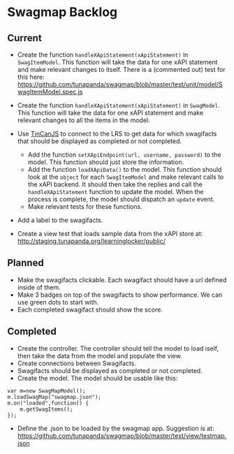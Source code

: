 Swagmap Backlog
===============

Current
-------

* Create the function `handleXApiStatement(xApiStatement)` in `SwagItemModel`. This function will take the data for
  one xAPI statement and make relevant changes to itself. There is a (commented out) test for this here:
  https://github.com/tunapanda/swagmap/blob/master/test/unit/model/SwagItemModel.spec.js

* Create the function `handleXApiStatement(xApiStatement)` in `SwagModel`. This function will take the data for
  one xAPI statement and make relevant changes to all the items in the model.

* Use [TinCanJS](https://github.com/RusticiSoftware/TinCanJS) to connect to the LRS to get data for which
  swagifacts that should be displayed as completed or not completed.

  * Add the function `setXApiEndpoint(url, username, password)` to the model. This function should just store 
    the information.
  * Add the function `loadXApiData()` to the model. This function should look at the `object` for each
    `SwagItemModel` and make relevant calls to the xAPI backend. It should then take the replies and
    call the `handleXApiStatement` function to update the model. When the process is complete, the model
    should dispatch an `update` event.
  * Make relevant tests for these functions.

* Add a label to the swagifacts.

* Create a view test that loads sample data from the xAPI store at:
  http://staging.tunapanda.org/learninglocker/public/

Planned
-------

* Make the swagifacts clickable. Each swagifact should have a url defined inside of them.
* Make 3 badges on top of the swagifacts to show performance. We can use green dots to start with.
* Each completed swagifact should show the score.

Completed
---------
* Create the controller. The controller should tell the model to load iself, then take the data from the model
  and populate the view.
* Create connections between Swagifacts.
* Swagifacts should be displayed as completed or not completed.
* Create the model. The model should be usable like this:
````
var m=new SwagMapModel();
m.loadSwagMap("swagmap.json");
m.on("loaded",function() {
    m.getSwagItems();
});
````
* Define the .json to be loaded by the swagmap app. Suggestion is at: https://github.com/tunapanda/swagmap/blob/master/test/view/testmap.json
